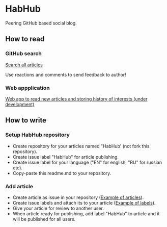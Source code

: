 # HabHub
Peering GitHub based social blog.

## How to read

### GitHub search

[Search all articles](https://github.com/search?q=label%3AHabHub+is%3Aopen+sort%3Areactions&type=Issues)

Use reactions and comments to send feedback to author!

### Web appplication

[Web app to read new articles and storing history of interests (under development)](https://habhub.hyoo.ru/)

## How to write

### Setup HabHub repository

* Create repository for your articles named "HabHub' (not fork this repository).
* Create issue label "HabHub" for article publishing. 
* Create issue label for your language ("EN" for english, "RU" for russian etc).
* Copy-paste this readme.md to your repository.

### Add article

* Create article as issue in your repository ([Example of articles](https://github.com/nin-jin/HabHub/issues)).
* Create issue labels and attach its to your article ([Example of labels](https://github.com/nin-jin/HabHub/labels)).
* Give your article for review to another user.
* When article ready for publishing, add label "HabHub" to article and it will be published for all users.

